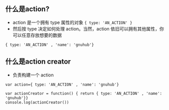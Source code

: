 ## 什么是action?
* action 是一个拥有 type 属性的对象 `{ type: 'AN_ACTION' }`
* 然后按 type 决定如何处理 action。当然，action 依旧可以拥有其他属性，你可以任意存放想要的数据
```
{ type: 'AN_ACTION' , 'name': 'gnuhub'}
```

## 什么是action creator

* 负责构建一个 action
```
var action={ type: 'AN_ACTION' , 'name': 'gnuhub'}

var actionCreator = function() { return { type: 'AN_ACTION' , 'name': 'gnuhub'}}
console.log(actionCreator())
```